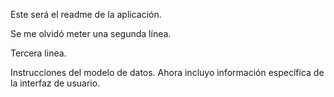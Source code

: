 Este será el readme de la aplicación.

Se me olvidó meter una segunda línea.

Tercera linea.

Instrucciones del modelo de datos.
Ahora incluyo información específica de la interfaz de usuario.
